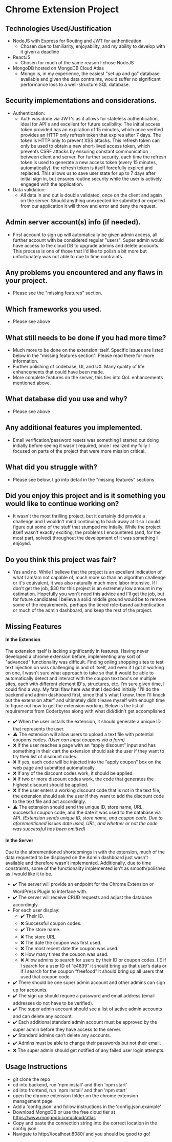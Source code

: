 # Chrome Extension Project

## Technologies Used/Justification
- NodeJS with Express for Routing and JWT for authentication
    - Chosen due to familiarity, enjoyability, and my ability to develop with it given a deadline 
- ReactJS
    - Chosen for much of the same reason I chose NodeJS 
- MongoDB hosted on MongoDB Cloud Atlas
    - Mongo is, in my experience, the easiest "set up and go" database available and given the data contraints, would suffer no significant performance loss to a well-structure SQL database. 

## Security implementations and considerations.
- Authentication:
    - Auth was done via JWT's as it allows for stateless authentication, ideal for API's and excellent for future scalibility. The initial access token provided has an expiration of 15 minutes, which once verified provides an HTTP only refresh token that expires after 7 days. The token is HTTP only to prevent XSS attacks.  This refresh token can only be used to obtain a new short-lived access token, which prevents CSRF attacks by ensuring constant communication between client and server. For further security, each time the refresh token is used to generate a new access token (every 15 minutes, automatically), the refresh token is itself forcefully expired and replaced. This allows us to save user state for up to 7 days after initial sign in, but ensures routine security while the user is actively engaged with the application.
- Data validation:
    - All data in and out is double validated, once on the client and again on the server. Should anything unexpected be submitted or expelled from our application it will throw and error and deny the request. 

## Admin server account(s) info (if needed).
- First account to sign up will automatically be given admin access, all further account with be considered regular "users". Super admin would have access to the cloud DB to upgrade admins and delete accounts. This process is one of those that I'd like to polish a bit more but unfortunately was not able to due to time contraints.

## Any problems you encountered and any flaws in your project.
- Please see the "missing features" section.

## Which frameworks you used.
- Please see above

## What still needs to be done if you had more time?
- Much more to be done on the extension itself. Specific issues are listed below in the "missing features section". Please read there for more information.
- Further polishing of codebase, UI, and UX. Many quality of life enhancements that could have been made. 
- More complete features on the server, this ties into QoL enhancements mentioned above.

## What database did you use and why?
- Please see above

## Any additional features you implemented.
- Email verification/password resets was something I started out doing initially before seeing it wasn't required, once I realized my folly I focused on parts of the project that were more mission critical.

## What did you struggle with?
- Please see below, I go into detail in the "missing features" sections

## Did you enjoy this project and is it something you would like to continue working on?
- It wasn't the most thrilling project, but it certainly did provide a challenge and I wouldn't mind continuing to hack away at it so I could figure out some of the stuff that stumped me intially. While the project itself wasn't exactly exciting, the problems I encountered (and, for the most part, solved) throughout the development of it was something I enjoyed.

## Do you think this project was fair?
- Yes and no. While I believe that the project is an excellent indication of what I am/am not capable of, much more so than an algorithm challenge or it's equivalent, it was also naturally much more labor intensive. If I don't get the job, $30 for this project is an extremely low amount in my estimation. Hopefully you won't need this advice and I'll get the job, but for future candidates I believe a solid middle ground would be to remove some of the requirements, perhaps the tiered role-based authentication or much of the admin dashboard, and keep the rest of the project. 

## Missing Features
#### In the Extension

The extension itself is lacking significantly in features. Having never developed a chrome extension before, implementing any sort of "advanced" functionality was difficult. Finding onling shopping sites to test text injection on was challenging in and of itself, and even if I got it working on one, I wasn't sure what approach to take so that it would be able to automatically detect and interact with the coupon text box's on multiple sites, each with different element ID's, structures, etc. I'm sure given time, I could find a way. My fatal flaw here was that I decided initially "I'll do the backend and admin dashboard first, since that's what I know, then I'll knock out the extension after" and ultimately didn't leave myself with enough time to figure out how to get the extension working. Below is the list of requirements from Coderbytes along with what did/didn't get accomplished 

- ✔️ When the user installs the extension, it should generate a unique ID that represents the user.
- ⚠️ The extension will allow users to upload a text file with potential coupons codes. _(User can input coupons via a form)_
- ❌ If  the user reaches a page with an “apply discount” input and has something in their cart the extension should ask the user if they want to try their list of discount codes.
- ❌ If yes, each code will be injected into the “apply coupon” box on the web page and submitted automatically.
- ❌ If any of the discount codes work, it should be applied.
- ❌ If two or more discount codes work, the code that generates the highest discount should be applied.
- ❌ If the user enters a working discount code that is not in the text file, the extension should ask the user if they want to add the discount code to the text file and act accordingly.
- ⚠️ The extension should send the unique ID, store name, URL, successful coupon code, and the date it was used to the database via API. _(Extension sends unique ID, store name, and coupon code. Due to aforementioned issues date used, URL, and whether or not the code was successful has been omitted)_


#### In the Server
Due to the aforementioned shortcomings in with the extension, much of the data requested to be displayed
on the Admin dashboard just wasn't available and therefore wasn't implemented. Additionally, due to time constraints, some of the functionality implemented isn't as smooth/polished as I would like it to be.

- ✔️ The server will provide an endpoint for the Chrome Extension or WordPress Plugin to interface with.
- ✔️ The server will receive CRUD requests and adjust the database accordingly.
- For each user display:
    - ✔️ Their ID.
    - ❌ Successful coupon codes. 
    - ✔️ The store name.
    - ❌ The store URL.
    - ❌ The date the coupon was first used.
    - ❌ The most recent date the coupon was used.
    - ❌ How many times the coupon was used.
    - ❌ Allow admins to search for users by their ID or coupon codes. I.E if I search for a user ID of “e4839” it should bring up that user’s data or if I search for the coupon “freefood” it should bring up all users that used that coupon code.
- ✔️ There should be one super admin account and other admins can sign up for accounts.
- ✔️ The sign up should require a password and email address (email addresses do not have to be verified).
- ✔️ The super admin account should see a list of active admin accounts and can delete any account.
- ✔️ Each additional standard admin account must be approved by the super admin before they have access to the server.
- ✔️ Standard admins can’t delete any accounts.
- ✔️ Admins must be able to change their passwords but not their email.
- ❌ The super admin should get notified of any failed user login attempts.

## Usage Instructions
- git clone the repo
- cd into backend, run 'npm install' and then 'npm start'
- cd into frontend, run 'npm install' and then 'npm start'
- open the chrome extension folder on the chrome extension management page
- Add a 'config.json' and follow instructions in the 'config.json.example'
- Download MongoDB or use the free cloud tier at https://www.mongodb.com/cloud/atlas
- Copy and paste the connection string into the correct location in the config.json
- Navigate to http://localhost:8080/ and you should be good to go!






